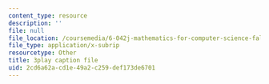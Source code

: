 ```yaml
---
content_type: resource
description: ''
file: null
file_location: /coursemedia/6-042j-mathematics-for-computer-science-fall-2010/2cd6a62acd1e49a2c259def173de6701_L3LMbpZIKhQ.srt
file_type: application/x-subrip
resourcetype: Other
title: 3play caption file
uid: 2cd6a62a-cd1e-49a2-c259-def173de6701
---
```

